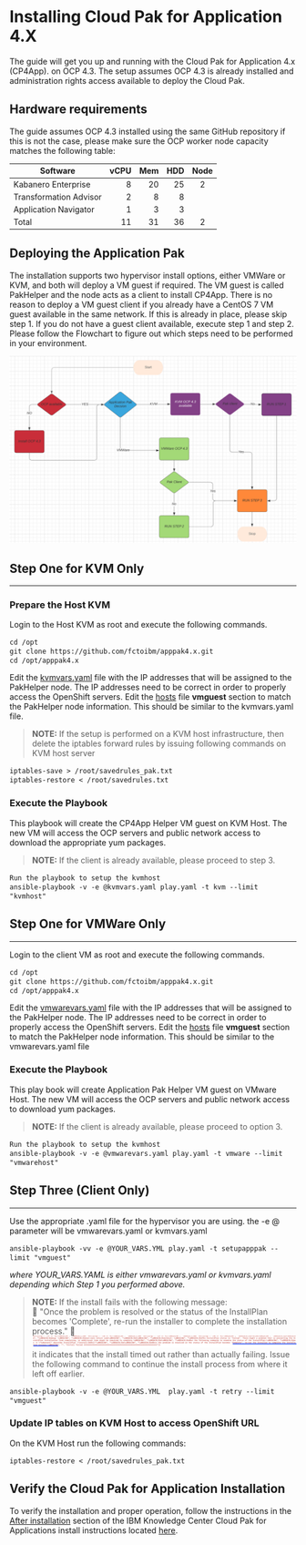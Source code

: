 Installing Cloud Pak for Application 4.X
========================================

The guide will get you up and running with the Cloud Pak for Application 4.x (CP4App). on OCP 4.3. The setup assumes OCP 4.3 is already installed and administration rights access available to deploy the Cloud Pak.

## Hardware requirements
The guide assumes OCP 4.3 installed using the same GitHub repository if this is not the case, please make sure the OCP worker node capacity matches the following table:

| Software      | vCPU   | Mem  | HDD | Node
| ------          | ------: |----:  | ---: | :------: |
| Kabanero Enterprise |  8 | 20 | 25 | 2|
| Transformation Advisor |  2  | 8 | 8 |  |
| Application Navigator |  1 | 3 | 3 |  |
| Total |  11 | 31 | 36 | 2 |


Deploying the Application Pak
------------------------------------

The installation supports two hypervisor install options, either VMWare or KVM, and both will deploy a VM guest if required. The VM guest is called PakHelper and the node acts as a client to install CP4App. There is no reason to deploy a VM guest client if you already have a CentOS 7 VM guest available in the same network. If this is already in place, please skip step 1. If you do not have a guest client available, execute step 1 and step 2. Please follow the Flowchart to figure out which steps need to be performed in your environment.

![Flow Chart](images/flow_chart.png)

Step One for KVM Only
---------------------
---------------------

### Prepare the Host KVM ####

Login to the Host KVM as root and execute the following commands.
```
cd /opt
git clone https://github.com/fctoibm/apppak4.x.git
cd /opt/apppak4.x
```

Edit the [kvmvars.yaml](./kvmvars.yaml) file with the IP addresses that will be assigned to the PakHelper node. The IP addresses need to be correct in order to properly access the OpenShift servers.
Edit the [hosts](./hosts) file **vmguest** section to match the PakHelper node information. This should be similar to the kvmvars.yaml file.


> **NOTE:** If the setup is performed on a KVM host infrastructure, then delete the iptables forward rules by issuing following commands on KVM host server

```
iptables-save > /root/savedrules_pak.txt
iptables-restore < /root/savedrules.txt
```

### Execute the Playbook ###

This playbook will create the CP4App Helper VM guest on KVM Host. The new VM will access the OCP servers and public network access to download the appropriate yum packages.

> **NOTE:** If the client is already available, please proceed to step 3.

```
Run the playbook to setup the kvmhost
ansible-playbook -v -e @kvmvars.yaml play.yaml -t kvm --limit "kvmhost"
```

Step One for VMWare Only
------------------------
------------------------
Login to the client VM as root and execute the following commands.
```
cd /opt
git clone https://github.com/fctoibm/apppak4.x.git
cd /opt/apppak4.x
```

Edit the [vmwarevars.yaml](./vmwarevars.yaml) file with the IP addresses that will be assigned to the PakHelper node. The IP addresses need to be correct in order to properly access the OpenShift servers.
Edit the [hosts](./hosts) file **vmguest** section to match the PakHelper node information. This should be similar to the vmwarevars.yaml file


### Execute the Playbook ###

This play book will create Application Pak Helper VM guest on VMware Host. The new VM will access the OCP servers and  public network access to download yum packages.


> **NOTE:** If the client is already available, please proceed to option 3.

```
Run the playbook to setup the kvmhost
ansible-playbook -v -e @vmwarevars.yaml play.yaml -t vmware --limit "vmwarehost"
```


Step Three (Client Only)
------------------------
------------------------
Use the appropriate .yaml file for the hypervisor you are using. the -e @ parameter will be vmwarevars.yaml or kvmvars.yaml

```
ansible-playbook -vv -e @YOUR_VARS.YML play.yaml -t setupapppak --limit "vmguest"
```
*where YOUR_VARS.YAML is either vmwarevars.yaml or kvmvars.yaml depending which Step 1 you performed above.*

> **NOTE:** If the install fails with the following message:  
:red_circle: "Once the problem is resolved or the status of the InstallPlan becomes 'Complete', re-run the installer to complete the installation process."  :red_circle:
![Install Fails](images/failed_install.png)
it indicates that the install timed out rather than actually failing. Issue the following command to continue the install process from where it left off earlier.

```
ansible-playbook -v -e @YOUR_VARS.YML  play.yaml -t retry --limit "vmguest"

```

### Update IP tables on KVM Host to access OpenShift URL ###

On the KVM Host run the following commands:
```
iptables-restore < /root/savedrules_pak.txt
```

Verify the Cloud Pak for Application Installation
-------------------------------------------------
To verify the installation and proper operation, follow the instructions in the [After installation](https://www.ibm.com/support/knowledgecenter/SSCSJL_4.x/install-icpa-cli.html/ "After installation link") section of the IBM Knowledge Center Cloud Pak for Applications install instructions located [here](https://www.ibm.com/support/knowledgecenter/SSCSJL_4.x/install-icpa-cli.html/ "After installation link").
